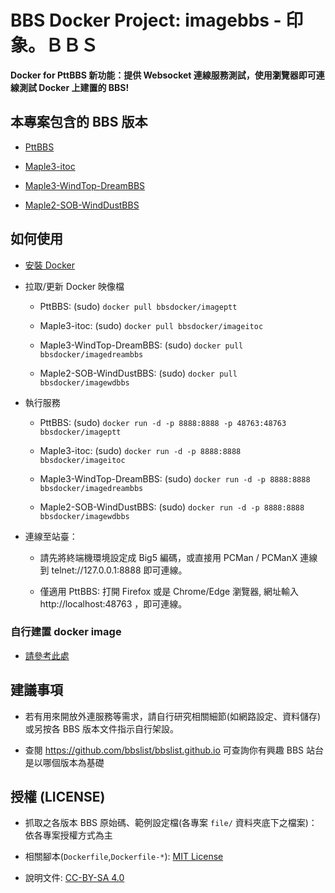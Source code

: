 # BBS Docker Project: imagebbs - 印象。ＢＢＳ

**Docker for PttBBS 新功能：提供 Websocket 連線服務測試，使用瀏覽器即可連線測試 Docker 上建置的 BBS!**

## 本專案包含的 BBS 版本

- [PttBBS](https://github.com/bbsdocker/imageptt)

- [Maple3-itoc](https://github.com/bbsdocker/imageitoc)

- [Maple3-WindTop-DreamBBS](https://github.com/bbsdocker/imagedreambbs)

- [Maple2-SOB-WindDustBBS](https://github.com/bbsdocker/imagewdbbs)

## 如何使用

* [安裝 Docker](https://docs.docker.com/get-docker)

* 拉取/更新 Docker 映像檔

  - PttBBS: (sudo) `docker pull bbsdocker/imageptt`

  - Maple3-itoc: (sudo) `docker pull bbsdocker/imageitoc`

  - Maple3-WindTop-DreamBBS: (sudo) `docker pull bbsdocker/imagedreambbs`

  - Maple2-SOB-WindDustBBS: (sudo) `docker pull bbsdocker/imagewdbbs`


* 執行服務

  - PttBBS: (sudo) `docker run -d -p 8888:8888 -p 48763:48763 bbsdocker/imageptt`

  - Maple3-itoc: (sudo) `docker run -d -p 8888:8888 bbsdocker/imageitoc`

  - Maple3-WindTop-DreamBBS: (sudo) `docker run -d -p 8888:8888 bbsdocker/imagedreambbs`

  - Maple2-SOB-WindDustBBS: (sudo) `docker run -d -p 8888:8888 bbsdocker/imagewdbbs`

* 連線至站臺：

  - 請先將終端機環境設定成 Big5 編碼，或直接用 PCMan / PCManX 連線到 telnet://127.0.0.1:8888 即可連線。

  - 僅適用 PttBBS: 打開 Firefox 或是 Chrome/Edge 瀏覽器, 網址輸入 http://localhost:48763 ，即可連線。

### 自行建置 docker image

* [請參考此處](BUILD.md)

## 建議事項

* 若有用來開放外連服務等需求，請自行研究相關細節(如網路設定、資料儲存)或另按各 BBS 版本文件指示自行架設。

* 查閱 https://github.com/bbslist/bbslist.github.io 可查詢你有興趣 BBS 站台是以哪個版本為基礎

## 授權 (LICENSE)

* 抓取之各版本 BBS 原始碼、範例設定檔(各專案 `file/` 資料夾底下之檔案)：依各專案授權方式為主

* 相關腳本(`Dockerfile`,`Dockerfile-*`): [MIT License](LICENSE)

* 說明文件: [CC-BY-SA 4.0](https://creativecommons.org/licenses/by-sa/4.0/deed.zh_TW)
